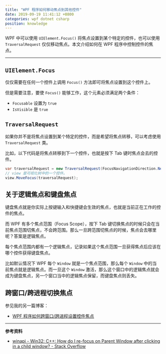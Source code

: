 ```yaml
---
title: "WPF 程序如何移动焦点到其他控件"
date: 2019-09-19 11:41:12 +0800
categories: wpf dotnet csharp
position: knowledge
---
```


WPF 中可以使用 `UIElement.Focus()` 将焦点设置到某个特定的控件，也可以使用 `TraversalRequest` 仅仅移动焦点。本文介绍如何在 WPF 程序中控制控件的焦点。

---

<div id="toc"></div>

## `UIElement.Focus`

仅仅需要在任何一个控件上调用 `Focus()` 方法即可将焦点设置到这个控件上。

但是需要注意，要使 `Focus()` 能够工作，这个元素必须满足两个条件：

- `Focusable` 设置为 `true`
- `IsVisible` 是 `true`

## `TraversalRequest`

如果你并不是将焦点设置到某个特定的控件，而是希望将焦点转移，可以考虑使用 `TraversalRequest` 类。

比如，以下代码是将焦点转移到下一个控件，也就是按下 Tab 键时焦点会去的控件。

```csharp
var traversalRequest = new TraversalRequest(FocusNavigationDirection.Next);
// view 是可视化树中的一个控件。
view.MoveFocus(traversalRequest);
```

## 关于逻辑焦点和键盘焦点

键盘焦点就是你实际上按键输入和快捷键会生效的焦点，也就是当前正在工作的控件的焦点。

而 WPF 有多个焦点范围（Focus Scope），按下 Tab 键切换焦点的时候只会在当前焦点范围切焦点，不会跨范围。那么一旦跨范围切焦点的时候，焦点会去哪里呢？答案是逻辑焦点。

每个焦点范围内都有一个逻辑焦点，记录如果这个焦点范围一旦获得焦点后应该在哪个控件获得键盘焦点。

比如默认情况下 WPF 每个 `Window` 就是一个焦点范围，那么每个 `Window` 中的当前焦点就是逻辑焦点。而一旦这个 `Window` 激活，那么这个窗口中的逻辑焦点就会成为键盘焦点，另一个窗口当中的逻辑焦点保留，而键盘焦点则丢失。

## 跨窗口/跨进程切换焦点

参见我的另一篇博客：

- [WPF 程序如何跨窗口/跨进程设置控件焦点](/post/move-focus-to-win32-window)

---

**参考资料**

- [winapi - Win32: C++: How do I re-focus on Parent Window after clicking in a child window? - Stack Overflow](https://stackoverflow.com/a/31570683/6233938)
